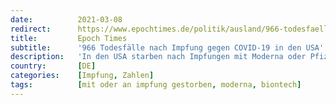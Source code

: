 ```yaml
---
date:          2021-03-08
redirect:      https://www.epochtimes.de/politik/ausland/966-todesfaelle-nach-impfung-gegen-covid-19-in-den-usa-a3464629.html
title:         Epoch Times
subtitle:      '966 Todesfälle nach Impfung gegen COVID-19 in den USA'
description:   'In den USA starben nach Impfungen mit Moderna oder Pfizer BioNTech 966 Menschen. Diese Zahlen sind im "Vaccine Adverse Events Reporting System" dokumentiert. 85 Prozent der Todesfälle traten bei Personen über 60 Jahren auf.'
country:       [DE]
categories:    [Impfung, Zahlen]
tags:          [mit oder an impfung gestorben, moderna, biontech]
---
```

